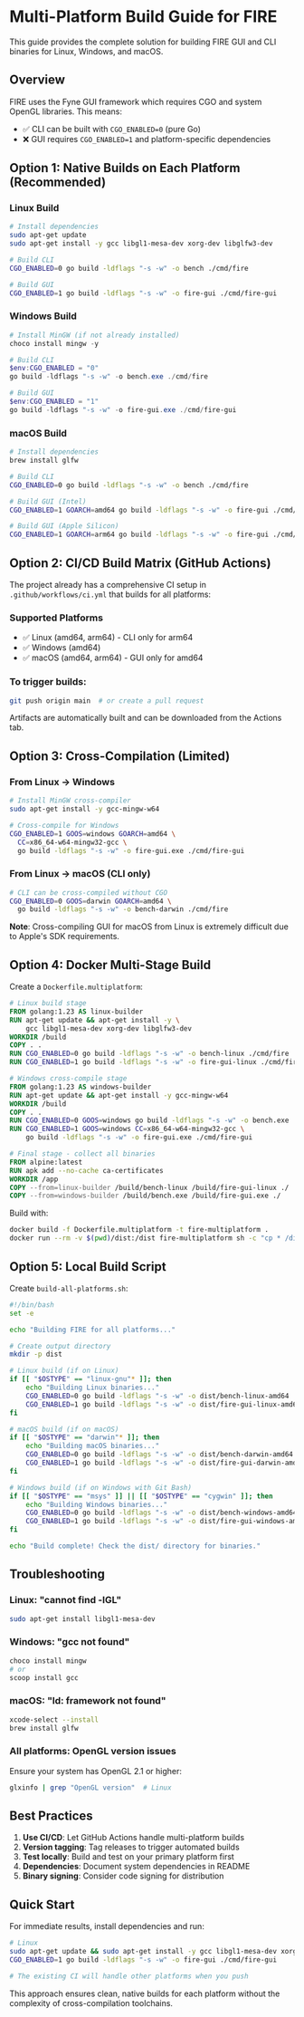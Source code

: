 # Multi-Platform Build Guide for FIRE

This guide provides the complete solution for building FIRE GUI and CLI binaries for Linux, Windows, and macOS.

## Overview

FIRE uses the Fyne GUI framework which requires CGO and system OpenGL libraries. This means:
- ✅ CLI can be built with `CGO_ENABLED=0` (pure Go)
- ❌ GUI requires `CGO_ENABLED=1` and platform-specific dependencies

## Option 1: Native Builds on Each Platform (Recommended)

### Linux Build

```bash
# Install dependencies
sudo apt-get update
sudo apt-get install -y gcc libgl1-mesa-dev xorg-dev libglfw3-dev

# Build CLI
CGO_ENABLED=0 go build -ldflags "-s -w" -o bench ./cmd/fire

# Build GUI
CGO_ENABLED=1 go build -ldflags "-s -w" -o fire-gui ./cmd/fire-gui
```

### Windows Build

```powershell
# Install MinGW (if not already installed)
choco install mingw -y

# Build CLI
$env:CGO_ENABLED = "0"
go build -ldflags "-s -w" -o bench.exe ./cmd/fire

# Build GUI
$env:CGO_ENABLED = "1"
go build -ldflags "-s -w" -o fire-gui.exe ./cmd/fire-gui
```

### macOS Build

```bash
# Install dependencies
brew install glfw

# Build CLI
CGO_ENABLED=0 go build -ldflags "-s -w" -o bench ./cmd/fire

# Build GUI (Intel)
CGO_ENABLED=1 GOARCH=amd64 go build -ldflags "-s -w" -o fire-gui ./cmd/fire-gui

# Build GUI (Apple Silicon)
CGO_ENABLED=1 GOARCH=arm64 go build -ldflags "-s -w" -o fire-gui ./cmd/fire-gui
```

## Option 2: CI/CD Build Matrix (GitHub Actions)

The project already has a comprehensive CI setup in `.github/workflows/ci.yml` that builds for all platforms:

### Supported Platforms
- ✅ Linux (amd64, arm64) - CLI only for arm64
- ✅ Windows (amd64)
- ✅ macOS (amd64, arm64) - GUI only for amd64

### To trigger builds:
```bash
git push origin main  # or create a pull request
```

Artifacts are automatically built and can be downloaded from the Actions tab.

## Option 3: Cross-Compilation (Limited)

### From Linux → Windows
```bash
# Install MinGW cross-compiler
sudo apt-get install -y gcc-mingw-w64

# Cross-compile for Windows
CGO_ENABLED=1 GOOS=windows GOARCH=amd64 \
  CC=x86_64-w64-mingw32-gcc \
  go build -ldflags "-s -w" -o fire-gui.exe ./cmd/fire-gui
```

### From Linux → macOS (CLI only)
```bash
# CLI can be cross-compiled without CGO
CGO_ENABLED=0 GOOS=darwin GOARCH=amd64 \
  go build -ldflags "-s -w" -o bench-darwin ./cmd/fire
```

**Note**: Cross-compiling GUI for macOS from Linux is extremely difficult due to Apple's SDK requirements.

## Option 4: Docker Multi-Stage Build

Create a `Dockerfile.multiplatform`:

```dockerfile
# Linux build stage
FROM golang:1.23 AS linux-builder
RUN apt-get update && apt-get install -y \
    gcc libgl1-mesa-dev xorg-dev libglfw3-dev
WORKDIR /build
COPY . .
RUN CGO_ENABLED=0 go build -ldflags "-s -w" -o bench-linux ./cmd/fire
RUN CGO_ENABLED=1 go build -ldflags "-s -w" -o fire-gui-linux ./cmd/fire-gui

# Windows cross-compile stage
FROM golang:1.23 AS windows-builder
RUN apt-get update && apt-get install -y gcc-mingw-w64
WORKDIR /build
COPY . .
RUN CGO_ENABLED=0 GOOS=windows go build -ldflags "-s -w" -o bench.exe ./cmd/fire
RUN CGO_ENABLED=1 GOOS=windows CC=x86_64-w64-mingw32-gcc \
    go build -ldflags "-s -w" -o fire-gui.exe ./cmd/fire-gui

# Final stage - collect all binaries
FROM alpine:latest
RUN apk add --no-cache ca-certificates
WORKDIR /app
COPY --from=linux-builder /build/bench-linux /build/fire-gui-linux ./
COPY --from=windows-builder /build/bench.exe /build/fire-gui.exe ./
```

Build with:
```bash
docker build -f Dockerfile.multiplatform -t fire-multiplatform .
docker run --rm -v $(pwd)/dist:/dist fire-multiplatform sh -c "cp * /dist/"
```

## Option 5: Local Build Script

Create `build-all-platforms.sh`:

```bash
#!/bin/bash
set -e

echo "Building FIRE for all platforms..."

# Create output directory
mkdir -p dist

# Linux build (if on Linux)
if [[ "$OSTYPE" == "linux-gnu"* ]]; then
    echo "Building Linux binaries..."
    CGO_ENABLED=0 go build -ldflags "-s -w" -o dist/bench-linux-amd64 ./cmd/fire
    CGO_ENABLED=1 go build -ldflags "-s -w" -o dist/fire-gui-linux-amd64 ./cmd/fire-gui
fi

# macOS build (if on macOS)
if [[ "$OSTYPE" == "darwin"* ]]; then
    echo "Building macOS binaries..."
    CGO_ENABLED=0 go build -ldflags "-s -w" -o dist/bench-darwin-amd64 ./cmd/fire
    CGO_ENABLED=1 go build -ldflags "-s -w" -o dist/fire-gui-darwin-amd64 ./cmd/fire-gui
fi

# Windows build (if on Windows with Git Bash)
if [[ "$OSTYPE" == "msys" ]] || [[ "$OSTYPE" == "cygwin" ]]; then
    echo "Building Windows binaries..."
    CGO_ENABLED=0 go build -ldflags "-s -w" -o dist/bench-windows-amd64.exe ./cmd/fire
    CGO_ENABLED=1 go build -ldflags "-s -w" -o dist/fire-gui-windows-amd64.exe ./cmd/fire-gui
fi

echo "Build complete! Check the dist/ directory for binaries."
```

## Troubleshooting

### Linux: "cannot find -lGL"
```bash
sudo apt-get install libgl1-mesa-dev
```

### Windows: "gcc not found"
```powershell
choco install mingw
# or
scoop install gcc
```

### macOS: "ld: framework not found"
```bash
xcode-select --install
brew install glfw
```

### All platforms: OpenGL version issues
Ensure your system has OpenGL 2.1 or higher:
```bash
glxinfo | grep "OpenGL version"  # Linux
```

## Best Practices

1. **Use CI/CD**: Let GitHub Actions handle multi-platform builds
2. **Version tagging**: Tag releases to trigger automated builds
3. **Test locally**: Build and test on your primary platform first
4. **Dependencies**: Document system dependencies in README
5. **Binary signing**: Consider code signing for distribution

## Quick Start

For immediate results, install dependencies and run:

```bash
# Linux
sudo apt-get update && sudo apt-get install -y gcc libgl1-mesa-dev xorg-dev libglfw3-dev
CGO_ENABLED=1 go build -ldflags "-s -w" -o fire-gui ./cmd/fire-gui

# The existing CI will handle other platforms when you push
```

This approach ensures clean, native builds for each platform without the complexity of cross-compilation toolchains.